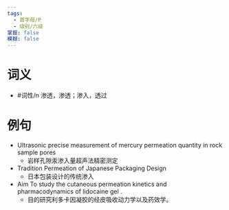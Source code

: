 ```yaml
---
tags:
  - 首字母/P
  - 级别/六级
掌握: false
模糊: false
---
```

# 词义
- #词性/n  渗透，渗透；渗入，透过
# 例句
- Ultrasonic precise measurement of mercury permeation quantity in rock sample pores
	- 岩样孔隙汞渗入量超声法精密测定
- Tradition Permeation of Japanese Packaging Design
	- 日本包装设计的传统渗入
- Aim To study the cutaneous permeation kinetics and pharmacodynamics of lidocaine gel .
	- 目的研究利多卡因凝胶的经皮吸收动力学以及药效学。

